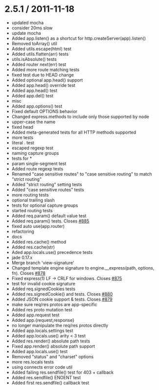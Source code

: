 2.5.1 / 2011-11-18
==================

  * updated mocha
  * consider 20ms slow
  * update mocha
  * Added app.listen() as a shortcut for http.createServer(app).listen()
  * Removed toArray() util
  * Added utils.escape(html) test
  * Added utils.flatten(arr) tests
  * utils.isAbsolute() tests
  * Added router next(err) test
  * Added more route matching tests
  * fixed test due to HEAD change
  * Added optional app.head() support
  * Added app.head() override test
  * Added app.head() test
  * Added app.del() test
  * misc
  * Added app.options() test
  * Fixed default OPTIONS behavior
  * Changed express.methods to include only those supported by node
  * upper-case the name
  * fixed head
  * Added meta-generated tests for all HTTP methods supported
  * more tests
  * literal . test
  * escaped regexp test
  * naming capture groups
  * tests for *
  * param single-segment test
  * Added route regexp tests
  * Renamed "case sensitive routes" to "case sensitive routing"
    to match "strict routing"
  * Added "strict routing" setting tests
  * Added "case sensitive routes" tests
  * more routing tests
  * optional trailing slash
  * tests for optional capture groups
  * started routing tests
  * Added req.param() default value test
  * Added req.param() tests. Closes [#885](https://github.com/visionmedia/express/issues/885)
  * fixed auto use(app.router)
  * refactoring
  * docs
  * Added res.cache() method
  * Added res.cache(str)
  * Aded app.locals.use() precedence tests
  * jade 0.17.x
  * Merge branch 'view-signature'
  * Changed template engine signature to engine.__express(path, options, fn). Closes [#878](https://github.com/visionmedia/express/issues/878)
  * Fixed express(1) LF -> CRLF for windows. Closes [#875](https://github.com/visionmedia/express/issues/875)
  * test for invalid cookie signature
  * Added req.signedCookies tests
  * Added res.signedCookie() and tests. Closes [#880](https://github.com/visionmedia/express/issues/880)
  * Added JSON cookie support & tests. Closes [#879](https://github.com/visionmedia/express/issues/879)
  * make sure req/res protos are app-specific
  * Added res proto mutation test
  * Added app.request test
  * Added app.{request,response}
  * no longer manipulate the req/res protos directly
  * Added app.locals.settings test
  * Added app.locals.use() arity < 3 test
  * Added res.render() absolute path tests
  * Fixed app.render() absolute path support
  * Added app.locals.use() test
  * Removed "status" and "charset" options
  * more res.locals tests
  * using connects error code util
  * Added failing res.sendfile() test for 403 + callback
  * Added res.sendfile() ENOENT test
  * Added first res.sendfile() callback test
